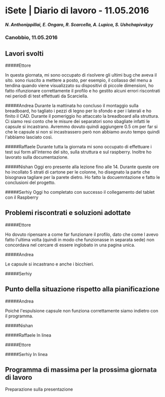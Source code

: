 

# iSete | Diario di lavoro - 11.05.2016
##### N. Anthonippillai, E. Ongaro, R. Scarcella, A. Lupica, S. Ushchapivskyy
### Canobbio, 11.05.2016

## Lavori svolti

#####Ettore

In questa giornata, mi sono occupato di risolvere gli ultimi bug che aveva il sito.
sono riuscito a mettere a posto, per esempio, il collasso del menu a tendina quando viene visualizzato
su dispositivi di piccole dimensioni, ho fatto rifunzionare correttamente il profilo e ho gestito
alcuni errori riscontrati nei periodi di test effettuati da Scarciella.

#####Andrea
Durante la mattinata ho concluso il montaggio sulla breadboard, ho tagliato i pezzi di legno per lo sfondo e per i laterali e ho finito il CAD.
Durante il pomeriggio ho attaccato la breadboard alla struttura. Ci siamo resi conto che le misure dei separatori sono sbagliate infatti le capsule si incastrano.
Avremmo dovuto quindi aggiungere 0.5 cm per far si che le capsule si non si incastrassero però non abbiamo avuto tempo quindi l'abbiamo lasciato così.

#####Raffaele
Durante tutta la giornata mi sono occupato di effettuare i test sui form all'interno del sito, sulla struttura e sul raspberry.
Inoltre ho lavorato sulla documentazione.

#####Nishan
Oggi ero presente alla lezione fino alle 14. Durante queste ore ho incollato 5 strati di cartone
per le colonne, ho disegnato la parte che bisognava tagliare per la parete dietro. Ho fatto la docuemntazione e fatto le conclusioni del progetto.

#####Serhiy
Oggi ho completato con successo il collegamento del tablet con il Raspberry


##  Problemi riscontrati e soluzioni adottate

#####Ettore

Ho dovuto ripensare a come far funzionare il profilo, dato che come l avevo fatto l'ultima volta (quindi in modo che
funzionasse in separata sede) non concordava nel cercare di essere inglobato in una pagina unica.

#####Andrea

Le capsule si incastrano e anche i bicchieri.

#####Serhiy

##  Punto della situazione rispetto alla pianificazione

#####Andrea

Poiché l'espulsione capsule non funziona correttamente siamo indietro con il programma.

#####Nishan

#####Raffaele
In linea

#####Ettore

#####Serhiy
In linea


## Programma di massima per la prossima giornata di lavoro

Preparazione sulla presentazione
